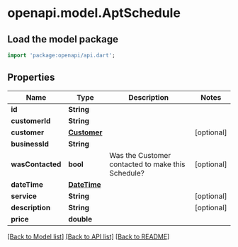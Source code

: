 # openapi.model.AptSchedule

## Load the model package
```dart
import 'package:openapi/api.dart';
```

## Properties
Name | Type | Description | Notes
------------ | ------------- | ------------- | -------------
**id** | **String** |  | 
**customerId** | **String** |  | 
**customer** | [**Customer**](Customer.md) |  | [optional] 
**businessId** | **String** |  | 
**wasContacted** | **bool** | Was the Customer contacted to make this Schedule? | [optional] 
**dateTime** | [**DateTime**](DateTime.md) |  | 
**service** | **String** |  | [optional] 
**description** | **String** |  | [optional] 
**price** | **double** |  | 

[[Back to Model list]](../README.md#documentation-for-models) [[Back to API list]](../README.md#documentation-for-api-endpoints) [[Back to README]](../README.md)


